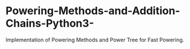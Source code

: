 # Powering-Methods-and-Addition-Chains-Python3-
Implementation of Powering Methods and Power Tree for Fast Powering. 

